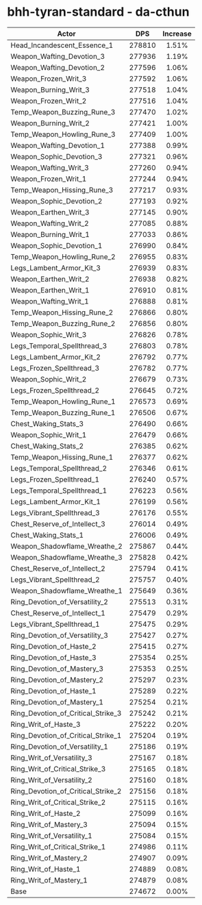 # bhh-tyran-standard - da-cthun
| Actor | DPS | Increase |
|---|:---:|:---:|
|Head_Incandescent_Essence_1|278810|1.51%|
|Weapon_Wafting_Devotion_3|277936|1.19%|
|Weapon_Wafting_Devotion_2|277596|1.06%|
|Weapon_Frozen_Writ_3|277592|1.06%|
|Weapon_Burning_Writ_3|277518|1.04%|
|Weapon_Frozen_Writ_2|277516|1.04%|
|Temp_Weapon_Buzzing_Rune_3|277470|1.02%|
|Weapon_Burning_Writ_2|277421|1.00%|
|Temp_Weapon_Howling_Rune_3|277409|1.00%|
|Weapon_Wafting_Devotion_1|277388|0.99%|
|Weapon_Sophic_Devotion_3|277321|0.96%|
|Weapon_Wafting_Writ_3|277260|0.94%|
|Weapon_Frozen_Writ_1|277244|0.94%|
|Temp_Weapon_Hissing_Rune_3|277217|0.93%|
|Weapon_Sophic_Devotion_2|277193|0.92%|
|Weapon_Earthen_Writ_3|277145|0.90%|
|Weapon_Wafting_Writ_2|277085|0.88%|
|Weapon_Burning_Writ_1|277033|0.86%|
|Weapon_Sophic_Devotion_1|276990|0.84%|
|Temp_Weapon_Howling_Rune_2|276955|0.83%|
|Legs_Lambent_Armor_Kit_3|276939|0.83%|
|Weapon_Earthen_Writ_2|276938|0.82%|
|Weapon_Earthen_Writ_1|276910|0.81%|
|Weapon_Wafting_Writ_1|276888|0.81%|
|Temp_Weapon_Hissing_Rune_2|276866|0.80%|
|Temp_Weapon_Buzzing_Rune_2|276856|0.80%|
|Weapon_Sophic_Writ_3|276826|0.78%|
|Legs_Temporal_Spellthread_3|276803|0.78%|
|Legs_Lambent_Armor_Kit_2|276792|0.77%|
|Legs_Frozen_Spellthread_3|276782|0.77%|
|Weapon_Sophic_Writ_2|276679|0.73%|
|Legs_Frozen_Spellthread_2|276645|0.72%|
|Temp_Weapon_Howling_Rune_1|276573|0.69%|
|Temp_Weapon_Buzzing_Rune_1|276506|0.67%|
|Chest_Waking_Stats_3|276490|0.66%|
|Weapon_Sophic_Writ_1|276479|0.66%|
|Chest_Waking_Stats_2|276385|0.62%|
|Temp_Weapon_Hissing_Rune_1|276377|0.62%|
|Legs_Temporal_Spellthread_2|276346|0.61%|
|Legs_Frozen_Spellthread_1|276240|0.57%|
|Legs_Temporal_Spellthread_1|276223|0.56%|
|Legs_Lambent_Armor_Kit_1|276199|0.56%|
|Legs_Vibrant_Spellthread_3|276176|0.55%|
|Chest_Reserve_of_Intellect_3|276014|0.49%|
|Chest_Waking_Stats_1|276006|0.49%|
|Weapon_Shadowflame_Wreathe_2|275867|0.44%|
|Weapon_Shadowflame_Wreathe_3|275828|0.42%|
|Chest_Reserve_of_Intellect_2|275794|0.41%|
|Legs_Vibrant_Spellthread_2|275757|0.40%|
|Weapon_Shadowflame_Wreathe_1|275649|0.36%|
|Ring_Devotion_of_Versatility_2|275513|0.31%|
|Chest_Reserve_of_Intellect_1|275479|0.29%|
|Legs_Vibrant_Spellthread_1|275475|0.29%|
|Ring_Devotion_of_Versatility_3|275427|0.27%|
|Ring_Devotion_of_Haste_2|275415|0.27%|
|Ring_Devotion_of_Haste_3|275354|0.25%|
|Ring_Devotion_of_Mastery_3|275353|0.25%|
|Ring_Devotion_of_Mastery_2|275297|0.23%|
|Ring_Devotion_of_Haste_1|275289|0.22%|
|Ring_Devotion_of_Mastery_1|275254|0.21%|
|Ring_Devotion_of_Critical_Strike_3|275242|0.21%|
|Ring_Writ_of_Haste_3|275222|0.20%|
|Ring_Devotion_of_Critical_Strike_1|275204|0.19%|
|Ring_Devotion_of_Versatility_1|275186|0.19%|
|Ring_Writ_of_Versatility_3|275167|0.18%|
|Ring_Writ_of_Critical_Strike_3|275165|0.18%|
|Ring_Writ_of_Versatility_2|275160|0.18%|
|Ring_Devotion_of_Critical_Strike_2|275156|0.18%|
|Ring_Writ_of_Critical_Strike_2|275115|0.16%|
|Ring_Writ_of_Haste_2|275099|0.16%|
|Ring_Writ_of_Mastery_3|275094|0.15%|
|Ring_Writ_of_Versatility_1|275084|0.15%|
|Ring_Writ_of_Critical_Strike_1|274986|0.11%|
|Ring_Writ_of_Mastery_2|274907|0.09%|
|Ring_Writ_of_Haste_1|274889|0.08%|
|Ring_Writ_of_Mastery_1|274879|0.08%|
|Base|274672|0.00%|
